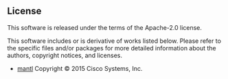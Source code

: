 
## License

This software is released under the terms of the Apache-2.0 license.

This software includes or is derivative of works listed below. Please refer to
the specific files and/or packages for more detailed information about the
authors, copyright notices, and licenses.

* [mantl](https://github.com/mantl/mantl) Copyright © 2015 Cisco Systems, Inc.
